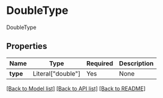 # DoubleType

DoubleType

## Properties
| Name | Type | Required | Description |
| ------------ | ------------- | ------------- | ------------- |
**type** | Literal["double"] | Yes | None |


[[Back to Model list]](../../../README.md#models-v1-link) [[Back to API list]](../../README.md#documentation-for-api-endpoints) [[Back to README]](../../README.md)
